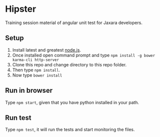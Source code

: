 # Hipster
Training session material of angular unit test for Jaxara developers.

## Setup
1. Install latest and greatest [node.js](https://nodejs.org).
2. Once installed open command prompt and type `npm install -g bower karma-cli http-server`
3. Clone this repo and change directory to this repo folder.
4. Then type `npm install`.
5. Now type `bower install`

## Run in browser
Type `npm start`, given that you have python installed in your path.

## Run test
Type `npm test`, it will run the tests and start monitoring the files.
